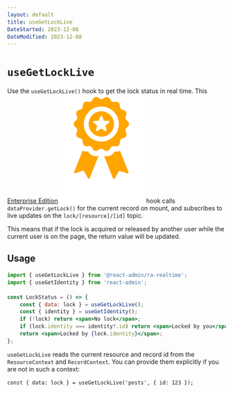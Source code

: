 ```yaml
---
layout: default
title: useGetLockLive
DateStarted: 2023-12-08
DateModified: 2023-12-08
---
```


# `useGetLockLive`

Use the `useGetLockLive()` hook to get the lock status in real time. This [Enterprise Edition](https://marmelab.com/ra-enterprise)<img class="icon" src="./img/premium.svg" /> hook calls `dataProvider.getLock()` for the current record on mount, and subscribes to live updates on the `lock/[resource]/[id]` topic.

This means that if the lock is acquired or released by another user while the current user is on the page, the return value will be updated.

## Usage

```jsx
import { useGetLockLive } from '@react-admin/ra-realtime';
import { useGetIdentity } from 'react-admin';

const LockStatus = () => {
    const { data: lock } = useGetLockLive();
    const { identity } = useGetIdentity();
    if (!lock) return <span>No lock</span>;
    if (lock.identity === identity?.id) return <span>Locked by you</span>;
    return <span>Locked by {lock.identity}</span>;
};
```

`useGetLockLive` reads the current resource and record id from the `ResourceContext` and `RecordContext`. You can provide them explicitly if you are not in such a context:

```tsx
const { data: lock } = useGetLockLive('posts', { id: 123 });
```